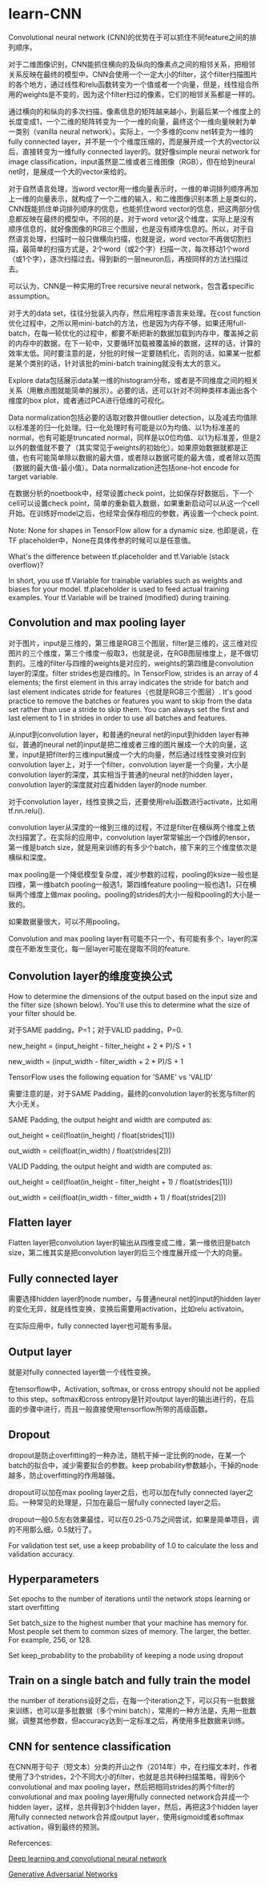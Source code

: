 # learn-CNN

Convolutional neural network (CNN)的优势在于可以抓住不同feature之间的排列顺序。

对于二维图像识别，CNN能抓住横向的及纵向的像素点之间的相邻关系，把相邻关系反映在最终的模型中。CNN会使用一个一定大小的filter，这个filter扫描图片的各个地方，通过线性和relu函数转变为一个值或者一个向量，但是，线性组合所用的weights是不变的，因为这个filter扫过的像素，它们的相邻关系都是一样的。

通过横向的和纵向的多次扫描，像素信息的矩阵越来越小，到最后某一个维度上的长度变成1，一个二维的矩阵转变为一个一维的向量，最终这个一维向量映射为单一类别（vanilla neural network）。实际上，一个多维的conv net转变为一维的fully connected layer，并不是一个个维度压缩的，而是展开成一个大的vector以后，直接转变为一维fully connected layer的。就好像simple neural network for image classification，input虽然是二维或者三维图像（RGB），但在给到neural net时，是展成一个大的vector来给的。

对于自然语言处理，当word vector用一维向量表示时，一维的单词排列顺序再加上一维的向量表示，就构成了一个二维的输入，和二维图像识别本质上是类似的，CNN既能抓住单词排列顺序的信息，也能抓住word vector的信息，把这两部分信息都反映在最终的模型中。不同的是，对于word vetor这个维度，实际上是没有顺序信息的，就好像图像的RGB三个图层，也是没有顺序信息的。所以，对于自然语言处理，扫描时一般只做横向扫描，也就是说，word vector不再做切割扫描，最简单的扫描方式是，2个word（或2个字）扫描一次，每次移动1个word（或1个字），逐次扫描过去。得到新的一层neuron后，再按同样的方法扫描过去。

可以认为，CNN是一种实用的Tree recursive neural network，包含着specific assumption。

对于大的data set，往往分批装入内存，然后用程序语言来处理。在cost function优化过程中，之所以用mini-batch的方法，也是因为内存不够，如果还用full-batch，在每一轮优化的过程中，都要不断把新的数据加载到内存中，覆盖掉之前的内存中的数据，在下一轮中，又要循环加载被覆盖掉的数据，这样的话，计算的效率太低。同时要注意的是，分批的时候一定要随机化，否则的话，如果某一批都是某个类别的话，针对该批的mini-batch training就没有太大的意义。

Explore data包括展示data某一维的histogram分布，或者是不同维度之间的相关关系（用散点图就能简单的展示）。必要的话，还可以针对不同种类样本画出各个维度的box plot，或者通过PCA进行低维的可视化。

Data normalization包括必要的话取对数并做outlier detection，以及减去均值除以标准差的归一化处理。归一化处理时有可能是以0为均值、以1为标准差的normal，也有可能是truncated normal，同样是以0位均值、以1为标准差，但是2以外的数值就不要了（其实常见于weights的初始化）。如果原始数据就都是正值，也有可能简单除以数据的最大值，或者除以数据可能的最大值，或者除以范围（数据的最大值-最小值）。Data normalization还包括one-hot encode for target variable.

在数据分析的noetbook中，经常设置check point，比如保存好数据后，下一个cell可以设置check point，简单的重新载入数据，如果重新启动可以从这一个cell开始。在训练好model之后，也经常会保存相应的参数，再设置一个check point.

Note: None for shapes in TensorFlow allow for a dynamic size. 也即是说，在TF placeholder中，None在具体传参的时候可以是任意值。

What's the difference between tf.placeholder and tf.Variable (stack overflow)?

In short, you use tf.Variable for trainable variables such as weights and biases for your model. tf.placeholder is used to feed actual training examples. Your tf.Variable will be trained (modified) during training.

## Convolution and max pooling layer

对于图片，input是三维的，第三维是RGB三个图层，filter是三维的，这三维对应图片的三个维度，第三个维度一般取3，也就是说，在RGB图层维度上，是不做切割的。三维的filter与四维的weights是对应的，weights的第四维是convolution layer的深度。filter strides也是四维的。In TensorFlow, strides is an array of 4 elements; the first element in this array indicates the stride for batch and last element indicates stride for features（也就是RGB三个图层）. It's good practice to remove the batches or features you want to skip from the data set rather than use a stride to skip them. You can always set the first and last element to 1 in strides in order to use all batches and features.

从input到convolution layer，和普通的neural net的input到hidden layer有神似，普通的neural net的input是把二维或者三维的图片展成一个大的向量，这里，input是把filter的三维input展成一个大的向量，然后通过线性变换对应到convolution layer上，对于一个filter，convolution layer是一个向量，大小是convolution layer的深度，其实相当于普通的neural net的hidden layer，convolution layer的深度就对应着hidden layer的node number.

对于convolution layer，线性变换之后，还要使用relu函数进行activate，比如用tf.nn.relu().

convolution layer从深度的一维到三维的过程，不过是filter在横纵两个维度上依次扫描罢了。在实际的应用中，convolution layer常常输出一个四维的tensor，第一维是batch size，就是用来训练的有多少个batch，接下来的三个维度依次是横纵和深度。

max pooling是一个降低模型复杂度，减少参数的过程，pooling的ksize一般也是四维，第一维batch pooling一般选1，第四维feature pooling一般也选1，只在横纵两个维度上做max pooling。pooling的strides的大小一般和pooling的大小是一致的。

如果数据量很大，可以不用pooling。

Convolution and max pooling layer有可能不只一个，有可能有多个，layer的深度在不断发生变化，每一层layer可能在提取不同的feature.

## Convolution layer的维度变换公式

How to determine the dimensions of the output based on the input size and the filter size (shown below). You'll use this to determine what the size of your filter should be.

对于SAME padding，P=1；对于VALID padding，P=0.

new_height = (input_height - filter_height + 2 * P)/S + 1

new_width = (input_width - filter_width + 2 * P)/S + 1

TensorFlow uses the following equation for 'SAME' vs 'VALID'

需要注意的是，对于SAME Padding，最终的convolution layer的长宽与filter的大小无关。

SAME Padding, the output height and width are computed as:

out_height = ceil(float(in_height) / float(strides[1]))

out_width = ceil(float(in_width) / float(strides[2]))

VALID Padding, the output height and width are computed as:

out_height = ceil(float(in_height - filter_height + 1) / float(strides[1]))

out_width = ceil(float(in_width - filter_width + 1) / float(strides[2]))

## Flatten layer

Flatten layer把convolution layer的输出从四维变成二维，第一维依旧是batch size，第二维其实是把convolution layer的后三个维度展开成一个大的向量。

## Fully connected layer

需要选择hidden layer的node number，与普通neural net的input的hidden layer的变化无异，就是线性变换，变换后需要用activation，比如relu activatoin。

在实际应用中，fully connected layer也可能有多层。

## Output layer

就是对fully connected layer做一个线性变换。

在tensorflow中，Activation, softmax, or cross entropy should not be applied to this step。softmax和cross entropy是针对output layer的输出进行的，在后面的步骤中进行，而且一般直接使用tensorflow所带的高级函数。

## Dropout

dropout是防止overfitting的一种办法，随机干掉一定比例的node，在某一个batch的拟合中，减少需要拟合的参数。keep probability参数越小，干掉的node越多，防止overfitting的作用越强。

dropout可以加在max pooling layer之后，也可以加在fully connected layer之后。一种常见的处理是，只加在最后一层fully connected layer之后。

dropout一般0.5左右效果最佳，可以在0.25-0.75之间尝试，如果是简单项目，调的不用那么细，0.5就行了。

For validation test set, use a keep probability of 1.0 to calculate the loss and validation accuracy.

## Hyperparameters

Set epochs to the number of iterations until the network stops learning or start overfitting

Set batch_size to the highest number that your machine has memory for. Most people set them to common sizes of memory. The larger, the better. For example, 256, or 128.

Set keep_probability to the probability of keeping a node using dropout

## Train on a single batch and fully train the model

the number of iterations设好之后，在每一个iteration之下，可以只有一批数据来训练，也可以是多批数据（多个mini batch），常用的一种方法是，先用一批数据，调整其他参数，但accuracy达到一定标准之后，再使用多批数据来训练。

## CNN for sentence classification

在CNN用于句子（短文本）分类的开山之作（2014年）中，在扫描文本时，作者使用了3个strides，2个不同大小的filter，也就是总共6种扫描策略，得到6个convolutional and max pooling layer，然后把相同strides的两个filter的convolutional and max pooling layer用fully connected network合并成一个hidden layer，这样，总共得到3个hidden layer，然后，再把这3个hidden layer用fully connected network合并成output layer，使用sigmoid或者softmax activation，得到最终的预测。

Refercences:

[Deep learning and convolutional neural network](http://neuralnetworksanddeeplearning.com/chap6.html)

[Generative Adversarial Networks](https://channel9.msdn.com/Events/Neural-Information-Processing-Systems-Conference/Neural-Information-Processing-Systems-Conference-NIPS-2016/Generative-Adversarial-Networks)
